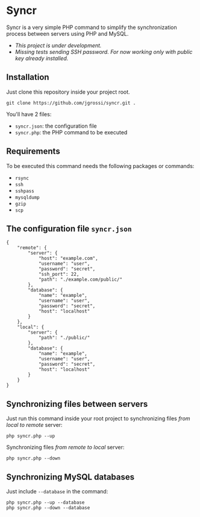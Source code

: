 # Syncr

Syncr is a very simple PHP command to simplify the synchronization process between servers using PHP and MySQL.

- *This project is under development.*
- *Missing tests sending SSH password. For now working only with public key already installed.*

## Installation

Just clone this repository inside your project root.

    git clone https://github.com/jgrossi/syncr.git .

You'll have 2 files:

- `syncr.json`: the configuration file
- `syncr.php`: the PHP command to be executed

## Requirements

To be executed this command needs the following packages or commands:

- `rsync`
- `ssh`
- `sshpass`
- `mysqldump`
- `gzip`
- `scp`

## The configuration file `syncr.json`

    {
        "remote": {
            "server": {
                "host": "example.com",
                "username": "user",
                "password": "secret",
                "ssh_port": 22,
                "path": "./example.com/public/"
            },
            "database": {
                "name": "example",
                "username": "user",
                "password": "secret",
                "host": "localhost"
            }
        },
        "local": {
            "server": {
                "path": "./public/"
            },
            "database": {
                "name": "example",
                "username": "user",
                "password": "secret",
                "host": "localhost"
            }    
        }
    }

## Synchronizing files between servers

Just run this command inside your root project to synchronizing files *from local to remote* server:

    php syncr.php --up

Synchronizing files *from remote to local* server:

    php syncr.php --down

## Synchronizing MySQL databases

Just include `--database` in the command:

    php syncr.php --up --database
    php syncr.php --down --database


